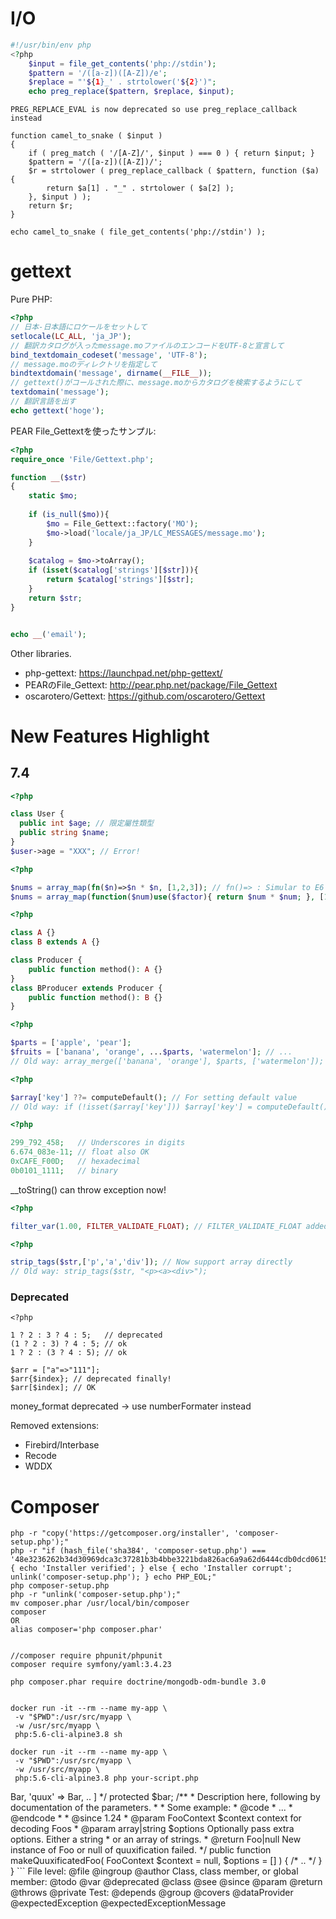 
# I/O

```php
#!/usr/bin/env php 
<?php
	$input = file_get_contents('php://stdin');
	$pattern = '/([a-z])([A-Z])/e';
	$replace = "'${1}_' . strtolower('${2}')";
	echo preg_replace($pattern, $replace, $input);
```

```camel_to_snake.php
PREG_REPLACE_EVAL is now deprecated so use preg_replace_callback instead

function camel_to_snake ( $input )
{
	if ( preg_match ( '/[A-Z]/', $input ) === 0 ) { return $input; }
	$pattern = '/([a-z])([A-Z])/';
	$r = strtolower ( preg_replace_callback ( $pattern, function ($a) {
		return $a[1] . "_" . strtolower ( $a[2] ); 
	}, $input ) );
	return $r;
}

echo camel_to_snake ( file_get_contents('php://stdin') );
```


# gettext

Pure PHP:
```php
<?php
// 日本-日本語にロケールをセットして
setlocale(LC_ALL, 'ja_JP'); 
// 翻訳カタログが入ったmessage.moファイルのエンコードをUTF-8と宣言して
bind_textdomain_codeset('message', 'UTF-8');
// message.moのディレクトリを指定して
bindtextdomain('message', dirname(__FILE__));
// gettext()がコールされた際に、message.moからカタログを検索するようにして
textdomain('message');
// 翻訳言語を出す
echo gettext('hoge');

```

PEAR File_Gettextを使ったサンプル:
```php
<?php
require_once 'File/Gettext.php';

function __($str)
{
    static $mo;
    
    if (is_null($mo)){
        $mo = File_Gettext::factory('MO');
        $mo->load('locale/ja_JP/LC_MESSAGES/message.mo');
    }
    
    $catalog = $mo->toArray();
    if (isset($catalog['strings'][$str])){
        return $catalog['strings'][$str];
    }
    return $str;
}


echo __('email');
```

Other libraries.

- php-gettext: https://launchpad.net/php-gettext/
- PEARのFile_Gettext: http://pear.php.net/package/File_Gettext
- oscarotero/Gettext: https://github.com/oscarotero/Gettext



# New Features Highlight

## 7.4

```php
<?php

class User {
  public int $age; // 限定屬性類型
  public string $name;
}
$user->age = "XXX"; // Error!

```

```php
<?php

$nums = array_map(fn($n)=>$n * $n, [1,2,3]); // fn()=> : Simular to E6 syntax
$nums = array_map(function($num)use($factor){ return $num * $num; }, [1,2,3])
```

```php
<?php

class A {}
class B extends A {}

class Producer {
    public function method(): A {}
}
class BProducer extends Producer {
    public function method(): B {}
}
```

```php
<?php

$parts = ['apple', 'pear'];
$fruits = ['banana', 'orange', ...$parts, 'watermelon']; // ...
// Old way: array_merge(['banana', 'orange'], $parts, ['watermelon']);
```

```php
<?php

$array['key'] ??= computeDefault(); // For setting default value
// Old way: if (!isset($array['key'])) $array['key'] = computeDefault();
```

```php
<?php

299_792_458;   // Underscores in digits
6.674_083e-11; // float also OK
0xCAFE_F00D;   // hexadecimal
0b0101_1111;   // binary
```

__toString() can throw exception now!

```php
<?php

filter_var(1.00, FILTER_VALIDATE_FLOAT); // FILTER_VALIDATE_FLOAT added for filter
```


```php
<?php

strip_tags($str,['p','a','div']); // Now support array directly
// Old way: strip_tags($str, "<p><a><div>");
```

### Deprecated

```
<?php

1 ? 2 : 3 ? 4 : 5;   // deprecated
(1 ? 2 : 3) ? 4 : 5; // ok
1 ? 2 : (3 ? 4 : 5); // ok

$arr = ["a"=>"111"];
$arr{$index}; // deprecated finally!
$arr[$index]; // OK
```

money_format deprecated -> use numberFormater instead

Removed extensions:
- Firebird/Interbase
- Recode
- WDDX


# Composer

	php -r "copy('https://getcomposer.org/installer', 'composer-setup.php');"
	php -r "if (hash_file('sha384', 'composer-setup.php') === '48e3236262b34d30969dca3c37281b3b4bbe3221bda826ac6a9a62d6444cdb0dcd0615698a5cbe587c3f0fe57a54d8f5') { echo 'Installer verified'; } else { echo 'Installer corrupt'; unlink('composer-setup.php'); } echo PHP_EOL;"
	php composer-setup.php
	php -r "unlink('composer-setup.php');"
	mv composer.phar /usr/local/bin/composer
	composer
	OR
	alias composer='php composer.phar'


	//composer require phpunit/phpunit
	composer require symfony/yaml:3.4.23

	php composer.phar require doctrine/mongodb-odm-bundle 3.0


	docker run -it --rm --name my-app \
	 -v "$PWD":/usr/src/myapp \
	 -w /usr/src/myapp \
	 php:5.6-cli-alpine3.8 sh

	docker run -it --rm --name my-app \
	 -v "$PWD":/usr/src/myapp \
	 -w /usr/src/myapp \
	 php:5.6-cli-alpine3.8 php your-script.php


<?php
require "vendor/autoload.php";

$input = file_get_contents("test.yaml");
$result = \Symfony\Component\Yaml\Yaml::parse($input);
var_dump($result);


# Coding Conventions

## Comment

- https://www.php.net/manual/en/language.basic-syntax.comments.php
- https://en.wikibooks.org/wiki/PHP_Programming/Commenting_and_Style

- https://pear.php.net/manual/en/standards.sample.php
- https://pear.php.net/manual/en/standards.header.php
- https://docs.phpdoc.org/guides/docblocks.html


```
class Foo {

	/**
	 * @var array $bar: Description here
	 * @example [ 'foo' => Bar, 'quux' => Bar, .. ]
	 */
	protected $bar;

	/**
	 * Description here, following by documentation of the parameters.
	 *
	 * Some example:
	 * @code
	 * ...
	 * @endcode
	 *
	 * @since 1.24
	 * @param FooContext $context context for decoding Foos
	 * @param array|string $options Optionally pass extra options. Either a string
	 *  or an array of strings.
	 * @return Foo|null New instance of Foo or null of quuxification failed.
	 */
	public function makeQuuxificatedFoo( FooContext $context = null, $options = [] ) {
		/* .. */
	}

}

```

File level: 
@file
@ingroup
@author
Class, class member, or global member: 
@todo
@var
@deprecated
@class
@see
@since
@param
@return
@throws
@private

Test:
@depends
@group
@covers
@dataProvider
@expectedException
@expectedExceptionMessage